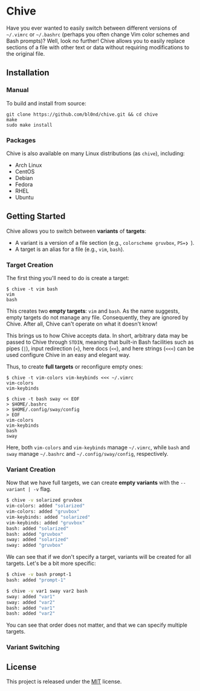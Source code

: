 # Chive

Have you ever wanted to easily switch between different versions of `~/.vimrc`
or `~/.bashrc` (perhaps you often change Vim color schemes and Bash prompts)?
Well, look no further!  Chive allows you to easily replace sections of a file
with other text or data without requiring modifications to the original file.

<!--## Motivation-->

<!--Traditionally, you'd more or less maintain entire copies of both files and-->
<!--switch between the copies manually. However,-->

<!--* The differences between copies are typically small compared to the rest of-->
  <!--the file, making this approach quite wasteful.-->

<!--* You have to switch copies for each file manually. That is, you have to do-->
  <!--something like `cp vim-gruvbox ~/.vimrc && cp bash-pure ~/.bashrc`).-->

<!--Most other solutions typically use a version control system such as Git,-->
<!--tracking different versions of files as branches or commits. However,-->

<!--* This often requires turning `$HOME` or other directories into a Git repository.-->

<!--* If you track changes unrelated to color schemes and prompts, maintaining and-->
  <!--switching between different versions becomes a lot harder. And even if you-->
  <!--don't, you'd have to manually exclude the unrelated changes on every-->
  <!--staging/commit.-->

<!--* It's much too complex for what we're trying to do. You shouldn't need to know-->
  <!--how commits or branches work just to switch color schemes.-->

<!--Finally, we have programs such as [mondo]() and [pywal](), which more or less-->
<!--use special template files to replace sections of a file. However,-->

<!--* They typically require modifications to the original file.-->

<!--* They're quite limited in scope (e.g., `mondo` and `pywal` are geared towards-->
  <!--colors).-->

<!--And so here we are.-->

## Installation

### Manual

To build and install from source:

```
git clone https://github.com/bl0nd/chive.git && cd chive
make
sudo make install
```

### Packages

Chive is also available on many Linux distributions (as `chive`), including:

* Arch Linux
* CentOS
* Debian
* Fedora
* RHEL
* Ubuntu

## Getting Started

Chive allows you to switch between **variants** of **targets**:

* A variant is a version of a file section (e.g., `colorscheme gruvbox`, `PS=❯ `).
* A target is an alias for a file (e.g., `vim`, `bash`).

### Target Creation

The first thing you'll need to do is create a target:

```console
$ chive -t vim bash
vim
bash
```

This creates two **empty targets**: `vim` and `bash`. As the name suggests,
empty targets do not manage any file. Consequently, they are ignored by Chive.
After all, Chive can't operate on what it doesn't know!

This brings us to how Chive accepts data. In short, arbitrary data may be
passed to Chive through `STDIN`, meaning that built-in Bash facilities such as
pipes (`|`), input redirection (`<`), here docs (`<<`), and here strings
(`<<<`) can be used configure Chive in an easy and elegant way.

Thus, to create **full targets** or reconfigure empty ones:

```console
$ chive -t vim-colors vim-keybinds <<< ~/.vimrc
vim-colors
vim-keybinds

$ chive -t bash sway << EOF
> $HOME/.bashrc
> $HOME/.config/sway/config
> EOF
vim-colors
vim-keybinds
bash
sway
```

Here, both `vim-colors` and `vim-keybinds` manage `~/.vimrc`, while `bash` and
`sway` manage `~/.bashrc` and `~/.config/sway/config`, respectively.

<!--* To have shell expansion and substitution in here strings, don't quote the string.-->

<!--* Here docs don't expand `~`, so be sure to use `$HOME` instead.-->

### Variant Creation

Now that we have full targets, we can create **empty variants** with the
`--variant | -v` flag.

```sh
$ chive -v solarized gruvbox
vim-colors: added "solarized"
vim-colors: added "gruvbox"
vim-keybinds: added "solarized"
vim-keybinds: added "gruvbox"
bash: added "solarized"
bash: added "gruvbox"
sway: added "solarized"
sway: added "gruvbox"
```

We can see that if we don't specify a target, variants will be created for all
targets. Let's be a bit more specific:

```sh
$ chive -v bash prompt-1
bash: added "prompt-1"

$ chive -v var1 sway var2 bash
sway: added "var1"
sway: added "var2"
bash: added "var1"
bash: added "var2"
```

You can see that order does not matter, and that we can specify multiple targets.

### Variant Switching

<!--### Rules-->

<!--#### Naming-->
<!--* Target and template names may consist of letters, numbers, `-`, and `_`.-->
<!--* Target and template names may start with a letter or number.-->
<!--* Target and template names must be unique across target and template namespaces-->

<!--#### Variants-->
<!--In order to switch variants without requiring additional information in the-->
<!--original target file, Chive needs some help. In particular, Chive needs to-->
<!--somehow know where in the target to begin deleting and adding text/data.-->

<!--To do this, Chive searches all the variants for a particular target to see if-->
<!--any of them has an exact match against the target file. If there is, then Chive-->
<!--can determine on its own where it needs to start and how much work it needs to-->
<!--do. If none of the variants have a match against the target, then Chive cannot-->
<!--do anything.-->

<!--Consequently, it is very important that you do not modify sections managed by-->
<!--Chive and that your initial variant matches what you have in the target file-->
<!--exactly, otherwise Chive won't know where to start!-->

## License
This project is released under the [MIT](LICENSE) license.
